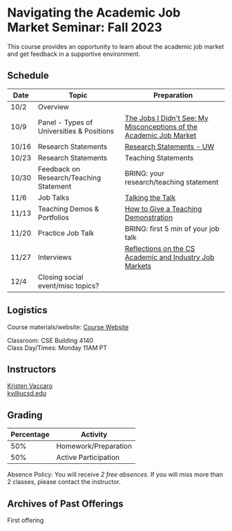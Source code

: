 # Navigating the Academic Job Market Seminar: Fall 2023 

This course provides an opportunity to learn about the academic job market and get feedback in a supportive environment. 

## Schedule

Date | Topic | Preparation
--- | --- | ---
10/2 | Overview |    
10/9 | Panel - Types of Universities & Positions | [The Jobs I Didn't See: My Misconceptions of the Academic Job Market](https://medium.com/bucknell-hci/the-jobs-i-didnt-see-my-misconceptions-of-the-academic-job-market-9cb98b057422) 
10/16 | Research Statements | [Research Statements - UW](https://careers.uw.edu/wp-content/uploads/sites/25/2016/06/Research-Statements.pdf)    
10/23 | Research Statements | Teaching Statements | [Teaching Statements - UNC](https://writingcenter.unc.edu/tips-and-tools/teaching-statements/)     
10/30 | Feedback on Research/Teaching Statement | BRING: your research/teaching statement   
11/6 | Job Talks | [Talking the Talk](https://niklaselmqvist.medium.com/talking-the-talk-c5e1fd7a5785)   
11/13 | Teaching Demos & Portfolios | [How to Give a Teaching Demonstration](https://theprofessorisin.com/2012/01/10/how-to-give-a-teaching-demonstration-a-guest-post/)   
11/20 | Practice Job Talk | BRING: first 5 min of your job talk  
11/27 | Interviews | [Reflections on the CS Academic and Industry Job Markets](https://rowanzellers.com/blog/rowan-job-search/)  
12/4 | Closing social event/misc topics? |   

<!-- [PDF](https://drive.google.com/file/d/1PTxpD2cex8C1LxpOkxMp_-YHsklVM-OZ/view?usp=sharing)   -->

## Logistics

Course materials/website: [Course Website](https://kristenvaccaro.github.io/hci-seminar)     

Classroom: CSE Building 4140   
Class Day/Times: Monday 11AM PT  

## Instructors

[Kristen Vaccaro](http://kvaccaro.com)  
kv@ucsd.edu  


## Grading

Percentage | Activity
--- | ---
50% | Homework/Preparation  
50% | Active Participation

Absence Policy: You will receive *2 free absences*. If you will miss more than 2 classes, please contact the instructor.


## Archives of Past Offerings
First offering
